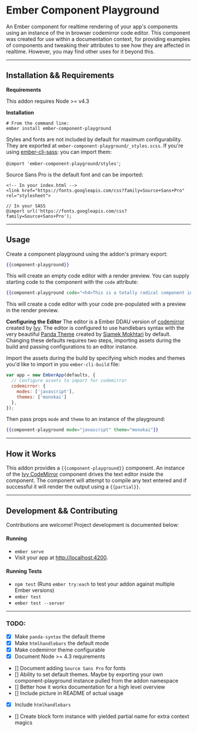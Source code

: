 # Ember Component Playground

An Ember component for realtime rendering of your app's components using an instance of the in browser codemirror code editor. This component was created for use within a documentation context, for providing examples of components and tweaking their attributes to see how they are affected in realtime. However, you may find other uses for it beyond this.

***

## Installation && Requirements

**Requirements**

This addon requires Node >= v4.3

**Installation**

```
# From the command line:
ember install ember-component-playground
```

Styles and fonts are not included by default for maximum configurability. They are exported at `ember-component-playground/_styles.scss`. If you're using [ember-cli-sass](https://github.com/aexmachina/ember-cli-sass): you can import them:

`@import 'ember-component-playground/styles'`;

Source Sans Pro is the default font and can be imported:

```
<!-- In your index.html -->
<link href="https://fonts.googleapis.com/css?family=Source+Sans+Pro" rel="stylesheet">

// In your SASS
@import url('https://fonts.googleapis.com/css?family=Source+Sans+Pro');
```

***

## Usage

Create a component playground using the addon's primary export:

```handlebars
{{component-playground}}
```

This will create an empty code editor with a render preview. You can supply starting code to the component with the `code` attribute:

```handlebars
{{component-playground code="<h4>This is a totally radical component in my project:</h4> {{radical-component}}"}}
```

This will create a code editor with your code pre-populated with a preview in the render preview.

**Configuring the Editor**
The editor is a Ember DDAU version of [codemirror](https://codemirror.net/) created by [Ivy](https://github.com/IvyApp/ivy-codemirror). The editor is configured to use handlebars syntax with the very beautiful [Panda Theme](https://github.com/PandaTheme) created by [Siamek Mokhtari](https://github.com/siamak) by default. Changing these defaults requires two steps, importing assets during the build and passing configurations to an editor instance.

Import the assets during the build by specifying which modes and themes you'd like to import in you `ember-cli-build` file:

```javascript
var app = new EmberApp(defaults, {
  // Configure assets to import for codemirror
  codemirror: {
    modes: ['javascript'],
    themes: ['monokai']
  },
});
```

Then pass props `mode` and `theme` to an instance of the playground:

```handlebars
{{component-playground mode="javascript" theme="monokai"}}
```

***

## How it Works

This addon provides a `{{component-playground}}` component. An instance of the [Ivy CodeMirror](https://github.com/IvyApp/ivy-codemirror) component drives the text editor inside the component. The component will attempt to compile any text entered and if successful it will render the output using a `{{partial}}`.

***

## Development && Contributing

Contributions are welcome! Project development is documented below:

#### Running

* `ember serve`
* Visit your app at [http://localhost:4200](http://localhost:4200).

#### Running Tests

* `npm test` (Runs `ember try:each` to test your addon against multiple Ember versions)
* `ember test`
* `ember test --server`

***

### TODO:

- [x] Make `panda-syntax` the default theme
- [x] Make `htmlhandlebars` the default mode
- [x] Make codemirror theme configurable
- [x] Document Node >= 4.3 requirements
- [] Document adding `Source Sans Pro` for fonts
- [] Ability to set default themes. Maybe by exporting your own component-playground instance pulled from the addon namespace
- [] Better how it works documentation for a high level overview
- [] Include picture in README of actual usage
- [x] Include `htmlhandlebars`
- [] Create block form instance with yielded partial name for extra context magics
